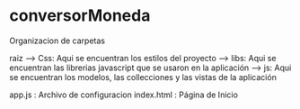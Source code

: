 # conversorMoneda
Organizacion de carpetas

raiz
--> Css: Aqui se encuentran los estilos del proyecto
--> libs: Aqui se encuentran las librerias javascript que se usaron en la aplicación
--> js: Aqui se encuentran los modelos, las collecciones y las vistas de la aplicación

app.js : Archivo de configuracion
index.html : Página de Inicio